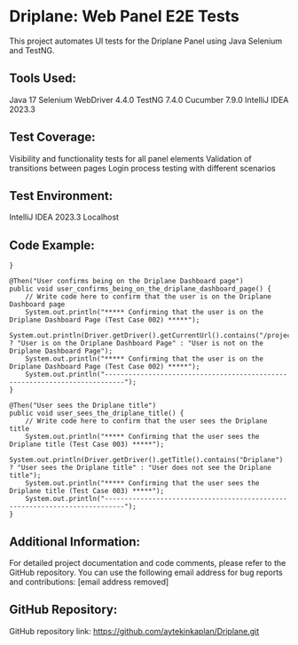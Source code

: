 # Driplane: Web Panel E2E Tests 

This project automates UI tests for the Driplane Panel using Java Selenium and TestNG.

## Tools Used:

Java 17
Selenium WebDriver 4.4.0
TestNG 7.4.0
Cucumber 7.9.0
IntelliJ IDEA 2023.3
## Test Coverage:

Visibility and functionality tests for all panel elements
Validation of transitions between pages
Login process testing with different scenarios
## Test Environment:

IntelliJ IDEA 2023.3
Localhost
## Code Example:

    }

    @Then("User confirms being on the Driplane Dashboard page")
    public void user_confirms_being_on_the_driplane_dashboard_page() {
        // Write code here to confirm that the user is on the Driplane Dashboard page
        System.out.println("***** Confirming that the user is on the Driplane Dashboard Page (Test Case 002) *****");
        System.out.println(Driver.getDriver().getCurrentUrl().contains("/projects") ? "User is on the Driplane Dashboard Page" : "User is not on the Driplane Dashboard Page");
        System.out.println("***** Confirming that the user is on the Driplane Dashboard Page (Test Case 002) *****");
        System.out.println("---------------------------------------------------------------------------");
    }

    @Then("User sees the Driplane title")
    public void user_sees_the_driplane_title() {
        // Write code here to confirm that the user sees the Driplane title
        System.out.println("***** Confirming that the user sees the Driplane title (Test Case 003) *****");
        System.out.println(Driver.getDriver().getTitle().contains("Driplane") ? "User sees the Driplane title" : "User does not see the Driplane title");
        System.out.println("***** Confirming that the user sees the Driplane title (Test Case 003) *****");
        System.out.println("---------------------------------------------------------------------------");
    }

## Additional Information:

For detailed project documentation and code comments, please refer to the GitHub repository.
You can use the following email address for bug reports and contributions: [email address removed]
## GitHub Repository:

GitHub repository link: https://github.com/aytekinkaplan/Driplane.git
